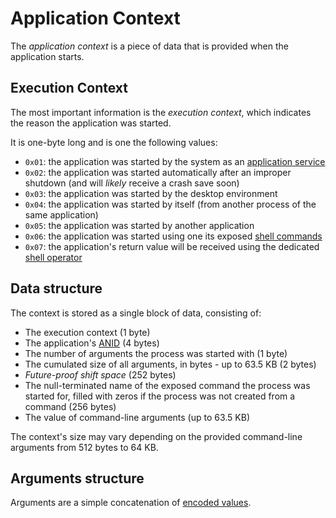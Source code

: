 # Application Context

The _application context_ is a piece of data that is provided when the application starts.

## Execution Context

The most important information is the _execution context_, which indicates the reason the application was started.

It is one-byte long and is one the following values:

- `0x01`: the application was started by the system as an [application service](../../concepts/applications.md#services)
- `0x02`: the application was started automatically after an improper shutdown (and will _likely_ receive a crash save soon)
- `0x03`: the application was started by the desktop environment
- `0x04`: the application was started by itself (from another process of the same application)
- `0x05`: the application was started by another application
- `0x06`: the application was started using one its exposed [shell commands](../../concepts/applications.md#commands)
- `0x07`: the application's return value will be received using the dedicated [shell operator](../shell-scripting.md#reading-a-commands-output)

## Data structure

The context is stored as a single block of data, consisting of:

- The execution context (1 byte)
- The application's [ANID](../../concepts/applications.md#application-identifier) (4 bytes)
- The number of arguments the process was started with (1 byte)
- The cumulated size of all arguments, in bytes - up to 63.5 KB (2 bytes)
- _Future-proof shift space_ (252 bytes)
- The null-terminated name of the exposed command the process was started for, filled with zeros if the process was not created from a command (256 bytes)
- The value of command-line arguments (up to 63.5 KB)

The context's size may vary depending on the provided command-line arguments from 512 bytes to 64 KB.

## Arguments structure

Arguments are a simple concatenation of [encoded values](commands.md#values-encoding).
